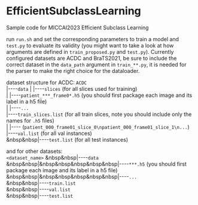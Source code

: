 # EfficientSubclassLearning
Sample code for MICCAI2023 Efficient Subclass Learning

run `run.sh` and set the corresponding parameters to train a model and `test.py` to evaluate its validity (you might want to take a look at how arguments are defined in `train_proposed.py` and `test.py`). Currently configured datasets are ACDC and BraTS2021, be sure to include the correct dataset in the `data_path` argument in `train_**.py`, it is needed for the parser to make the right choice for the dataloader.

dataset structure for ACDC:
`ACDC`  
  |----`data`
  |       |----`slices` (for all slices used for training)  
  |       |----`patient_***_frame0*.h5` (you should first package each image and its label in a h5 file)  
  |       |----`...`  
  |----`train_slices.list` (for all train slices, note you should include only the names for `.h5` files)  
  |       |---- (`patient_000_frame01_slice_0\npatient_000_frame01_slice_1\n...`)  
  |----`val.list` (for all val instances)  
&nbsp&nbsp|----`test.list` (for all test instances)  
  
and for other datasets:  
`<dataset_name>`
&nbsp&nbsp|----`data`  
&nbsp&nbsp|&nbsp&nbsp&nbsp&nbsp&nbsp|----`***.h5` (you should first package each image and its label in a h5 file)  
&nbsp&nbsp|&nbsp&nbsp&nbsp&nbsp&nbsp|----`...`   
&nbsp&nbsp|----`train.list`  
&nbsp&nbsp|----`val.list`  
&nbsp&nbsp|----`test.list`  
